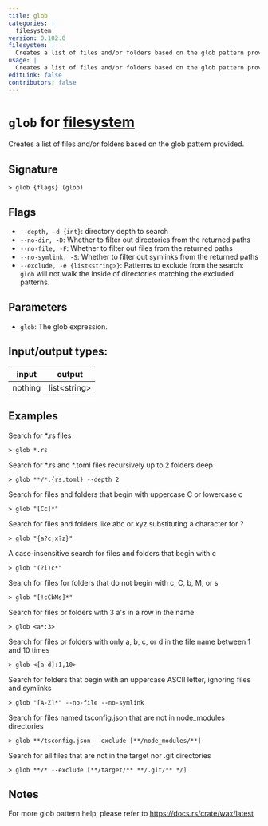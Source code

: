 ```yaml
---
title: glob
categories: |
  filesystem
version: 0.102.0
filesystem: |
  Creates a list of files and/or folders based on the glob pattern provided.
usage: |
  Creates a list of files and/or folders based on the glob pattern provided.
editLink: false
contributors: false
---
```

<!-- This file is automatically generated. Please edit the command in https://github.com/nushell/nushell instead. -->

# `glob` for [filesystem](/commands/categories/filesystem.md)

<div class='command-title'>Creates a list of files and&#x2f;or folders based on the glob pattern provided.</div>

## Signature

```> glob {flags} (glob)```

## Flags

 -  `--depth, -d {int}`: directory depth to search
 -  `--no-dir, -D`: Whether to filter out directories from the returned paths
 -  `--no-file, -F`: Whether to filter out files from the returned paths
 -  `--no-symlink, -S`: Whether to filter out symlinks from the returned paths
 -  `--exclude, -e {list<string>}`: Patterns to exclude from the search: `glob` will not walk the inside of directories matching the excluded patterns.

## Parameters

 -  `glob`: The glob expression.


## Input/output types:

| input   | output       |
| ------- | ------------ |
| nothing | list\<string\> |

## Examples

Search for *.rs files
```nu
> glob *.rs

```

Search for *.rs and *.toml files recursively up to 2 folders deep
```nu
> glob **/*.{rs,toml} --depth 2

```

Search for files and folders that begin with uppercase C or lowercase c
```nu
> glob "[Cc]*"

```

Search for files and folders like abc or xyz substituting a character for ?
```nu
> glob "{a?c,x?z}"

```

A case-insensitive search for files and folders that begin with c
```nu
> glob "(?i)c*"

```

Search for files for folders that do not begin with c, C, b, M, or s
```nu
> glob "[!cCbMs]*"

```

Search for files or folders with 3 a's in a row in the name
```nu
> glob <a*:3>

```

Search for files or folders with only a, b, c, or d in the file name between 1 and 10 times
```nu
> glob <[a-d]:1,10>

```

Search for folders that begin with an uppercase ASCII letter, ignoring files and symlinks
```nu
> glob "[A-Z]*" --no-file --no-symlink

```

Search for files named tsconfig.json that are not in node_modules directories
```nu
> glob **/tsconfig.json --exclude [**/node_modules/**]

```

Search for all files that are not in the target nor .git directories
```nu
> glob **/* --exclude [**/target/** **/.git/** */]

```

## Notes
For more glob pattern help, please refer to https://docs.rs/crate/wax/latest